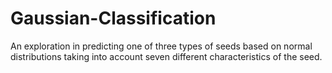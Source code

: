 # Gaussian-Classification
An exploration in predicting one of three types of seeds based on normal distributions taking into account seven different characteristics of the seed.
